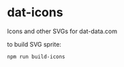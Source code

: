 # dat-icons
Icons and other SVGs for dat-data.com

to build SVG sprite:

```shell
npm run build-icons
```
